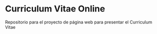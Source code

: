 # Curriculum Vitae Online

Repositorio para el proyecto de página web para presentar el Curriculum Vitae
